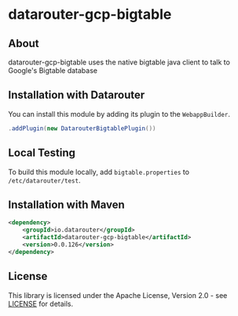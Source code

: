 # datarouter-gcp-bigtable

## About
datarouter-gcp-bigtable uses the native bigtable java client to talk to Google's Bigtable database

## Installation with Datarouter

You can install this module by adding its plugin to the `WebappBuilder`.

```java
.addPlugin(new DatarouterBigtablePlugin())
```

## Local Testing
To build this module locally, add `bigtable.properties` to `/etc/datarouter/test`.

## Installation with Maven

```xml
<dependency>
	<groupId>io.datarouter</groupId>
	<artifactId>datarouter-gcp-bigtable</artifactId>
	<version>0.0.126</version>
</dependency>
```
## License

This library is licensed under the Apache License, Version 2.0 - see [LICENSE](../LICENSE) for details.
